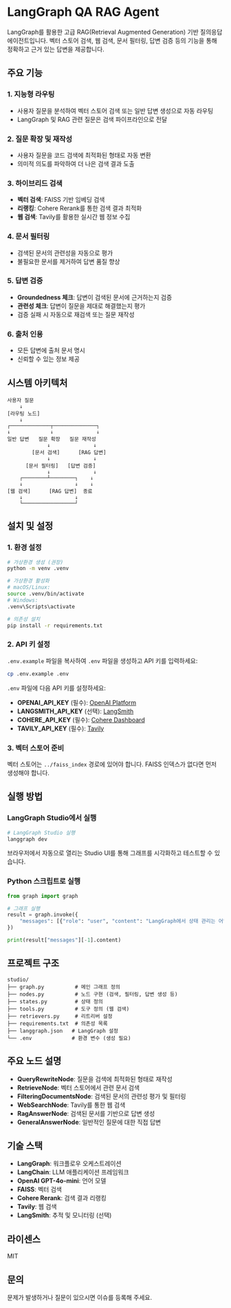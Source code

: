# LangGraph QA RAG Agent

LangGraph를 활용한 고급 RAG(Retrieval Augmented Generation) 기반 질의응답 에이전트입니다. 벡터 스토어 검색, 웹 검색, 문서 필터링, 답변 검증 등의 기능을 통해 정확하고 근거 있는 답변을 제공합니다.

## 주요 기능

### 1. 지능형 라우팅
- 사용자 질문을 분석하여 벡터 스토어 검색 또는 일반 답변 생성으로 자동 라우팅
- LangGraph 및 RAG 관련 질문은 검색 파이프라인으로 전달

### 2. 질문 확장 및 재작성
- 사용자 질문을 코드 검색에 최적화된 형태로 자동 변환
- 의미적 의도를 파악하여 더 나은 검색 결과 도출

### 3. 하이브리드 검색
- **벡터 검색**: FAISS 기반 임베딩 검색
- **리랭킹**: Cohere Rerank를 통한 검색 결과 최적화
- **웹 검색**: Tavily를 활용한 실시간 웹 정보 수집

### 4. 문서 필터링
- 검색된 문서의 관련성을 자동으로 평가
- 불필요한 문서를 제거하여 답변 품질 향상

### 5. 답변 검증
- **Groundedness 체크**: 답변이 검색된 문서에 근거하는지 검증
- **관련성 체크**: 답변이 질문을 제대로 해결했는지 평가
- 검증 실패 시 자동으로 재검색 또는 질문 재작성

### 6. 출처 인용
- 모든 답변에 출처 문서 명시
- 신뢰할 수 있는 정보 제공

## 시스템 아키텍처

```
사용자 질문
    ↓
[라우팅 노드]
    ↓
┌─────────────┬──────────────┐
↓             ↓              ↓
일반 답변   질문 확장   질문 재작성
             ↓              ↓
        [문서 검색]      [RAG 답변]
             ↓              ↓
      [문서 필터링]   [답변 검증]
             ↓              ↓
    ┌────────┴────────┐    ↓
    ↓                 ↓    ↓
[웹 검색]      [RAG 답변]  종료
    ↓                 ↓
    └─────────────────┘
```

## 설치 및 설정

### 1. 환경 설정

```bash
# 가상환경 생성 (권장)
python -m venv .venv

# 가상환경 활성화
# macOS/Linux:
source .venv/bin/activate
# Windows:
.venv\Scripts\activate

# 의존성 설치
pip install -r requirements.txt
```

### 2. API 키 설정

`.env.example` 파일을 복사하여 `.env` 파일을 생성하고 API 키를 입력하세요:

```bash
cp .env.example .env
```

`.env` 파일에 다음 API 키를 설정하세요:

- **OPENAI_API_KEY** (필수): [OpenAI Platform](https://platform.openai.com/api-keys)
- **LANGSMITH_API_KEY** (선택): [LangSmith](https://smith.langchain.com/)
- **COHERE_API_KEY** (필수): [Cohere Dashboard](https://dashboard.cohere.com/api-keys)
- **TAVILY_API_KEY** (필수): [Tavily](https://tavily.com/)

### 3. 벡터 스토어 준비

벡터 스토어는 `../faiss_index` 경로에 있어야 합니다. FAISS 인덱스가 없다면 먼저 생성해야 합니다.

## 실행 방법

### LangGraph Studio에서 실행

```bash
# LangGraph Studio 실행
langgraph dev
```

브라우저에서 자동으로 열리는 Studio UI를 통해 그래프를 시각화하고 테스트할 수 있습니다.

### Python 스크립트로 실행

```python
from graph import graph

# 그래프 실행
result = graph.invoke({
    "messages": [{"role": "user", "content": "LangGraph에서 상태 관리는 어떻게 하나요?"}]
})

print(result["messages"][-1].content)
```

## 프로젝트 구조

```
studio/
├── graph.py          # 메인 그래프 정의
├── nodes.py          # 노드 구현 (검색, 필터링, 답변 생성 등)
├── states.py         # 상태 정의
├── tools.py          # 도구 정의 (웹 검색)
├── retrievers.py     # 리트리버 설정
├── requirements.txt  # 의존성 목록
├── langgraph.json   # LangGraph 설정
└── .env             # 환경 변수 (생성 필요)
```

## 주요 노드 설명

- **QueryRewriteNode**: 질문을 검색에 최적화된 형태로 재작성
- **RetrieveNode**: 벡터 스토어에서 관련 문서 검색
- **FilteringDocumentsNode**: 검색된 문서의 관련성 평가 및 필터링
- **WebSearchNode**: Tavily를 통한 웹 검색
- **RagAnswerNode**: 검색된 문서를 기반으로 답변 생성
- **GeneralAnswerNode**: 일반적인 질문에 대한 직접 답변

## 기술 스택

- **LangGraph**: 워크플로우 오케스트레이션
- **LangChain**: LLM 애플리케이션 프레임워크
- **OpenAI GPT-4o-mini**: 언어 모델
- **FAISS**: 벡터 검색
- **Cohere Rerank**: 검색 결과 리랭킹
- **Tavily**: 웹 검색
- **LangSmith**: 추적 및 모니터링 (선택)

## 라이센스

MIT

## 문의

문제가 발생하거나 질문이 있으시면 이슈를 등록해 주세요.